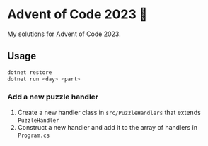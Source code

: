 # Advent of Code 2023 🎄

My solutions for Advent of Code 2023.

## Usage

```bash
dotnet restore
dotnet run <day> <part>
```

### Add a new puzzle handler

1. Create a new handler class in `src/PuzzleHandlers` that extends `PuzzleHandler`
2. Construct a new handler and add it to the array of handlers in `Program.cs`
